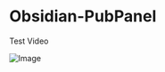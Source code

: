 # Obsidian-PubPanel
Test Video

![Image](https://github.com/user-attachments/assets/1dc91960-4bb9-4f65-a4cb-75bf7e7585dd)
